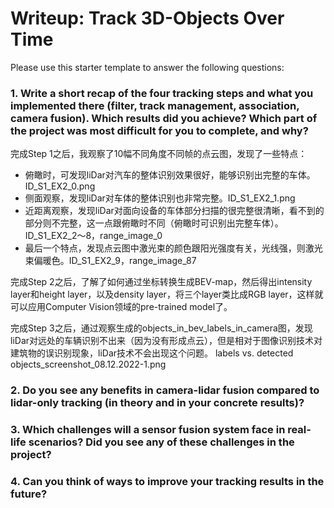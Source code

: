 # Writeup: Track 3D-Objects Over Time

Please use this starter template to answer the following questions:

### 1. Write a short recap of the four tracking steps and what you implemented there (filter, track management, association, camera fusion). Which results did you achieve? Which part of the project was most difficult for you to complete, and why?

完成Step 1之后，我观察了10幅不同角度不同帧的点云图，发现了一些特点：
 * 俯瞰时，可发现liDar对汽车的整体识别效果很好，能够识别出完整的车体。ID_S1_EX2_0.png
 * 侧面观察，发现liDar对车体的整体识别也非常完整。ID_S1_EX2_1.png
 * 近距离观察，发现liDar对面向设备的车体部分扫描的很完整很清晰，看不到的部分则不完整，这一点跟俯瞰时不同（俯瞰时可识别出完整车体）。ID_S1_EX2_2～8，range_image_0
 * 最后一个特点，发现点云图中激光束的颜色跟阳光强度有关，光线强，则激光束偏暖色。ID_S1_EX2_9，range_image_87

完成Step 2之后，了解了如何通过坐标转换生成BEV-map，然后得出intensity layer和height layer，以及density layer，将三个layer类比成RGB layer，这样就可以应用Computer Vision领域的pre-trained model了。

完成Step 3之后，通过观察生成的objects_in_bev_labels_in_camera图，发现liDar对远处的车辆识别不出来（因为没有形成点云），但是相对于图像识别技术对建筑物的误识别现象，liDar技术不会出现这个问题。 labels vs. detected objects_screenshot_08.12.2022-1.png

### 2. Do you see any benefits in camera-lidar fusion compared to lidar-only tracking (in theory and in your concrete results)? 


### 3. Which challenges will a sensor fusion system face in real-life scenarios? Did you see any of these challenges in the project?


### 4. Can you think of ways to improve your tracking results in the future?

